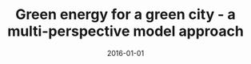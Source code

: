 ---
# Documentation: https://wowchemy.com/docs/managing-content/

title: Green energy for a green city - a multi-perspective model approach
subtitle: ''
summary: ''
authors:
- Jarosław Wątróbski
- Paweł Ziemba
- Jarosław J. Jankowski
- Magdalena Zioło
tags: []
categories: []
date: '2016-01-01'
lastmod: 2022-10-07T05:05:14Z
featured: false
draft: false

# Featured image
# To use, add an image named `featured.jpg/png` to your page's folder.
# Focal points: Smart, Center, TopLeft, Top, TopRight, Left, Right, BottomLeft, Bottom, BottomRight.
image:
  caption: ''
  focal_point: ''
  preview_only: false

# Projects (optional).
#   Associate this post with one or more of your projects.
#   Simply enter your project's folder or file name without extension.
#   E.g. `projects = ["internal-project"]` references `content/project/deep-learning/index.md`.
#   Otherwise, set `projects = []`.
projects: []
publishDate: '2022-10-07T05:05:13.323078Z'
publication_types:
- '2'
abstract: ''
publication: '*Sustainability*'
doi: 10.3390/su8080702
---